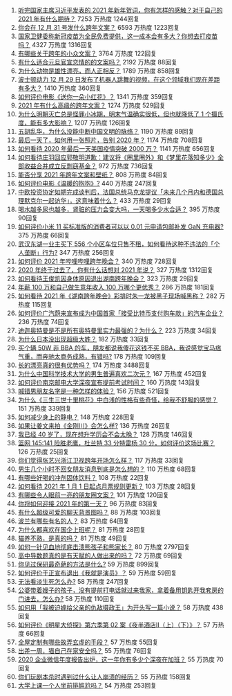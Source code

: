 1. [听完国家主席习近平发表的 2021 年新年贺词，你有怎样的感触？对于自己的 2021 年有什么期待？](https://www.zhihu.com/question/437329650) 7253 万热度 1244回复
1. [你会在 12 月 31 号发什么跨年文案？](https://www.zhihu.com/question/432834160) 6593 万热度 1223回复
1. [国家卫健委称新冠疫苗为全民免费提供，这一成本会有多大？你想去打疫苗吗？](https://www.zhihu.com/question/437287151) 4327 万热度 1316回复
1. [有哪些关于跨年的小众文案？](https://www.zhihu.com/question/436676337) 3764 万热度 122回复
1. [有什么适合元旦官宣恋情的的文案吗？](https://www.zhihu.com/question/436960207) 2192 万热度 88回复
1. [为什么动物是雄性漂亮，而人正相反？](https://www.zhihu.com/question/431261008) 1789 万热度 858回复
1. [波士顿动力 12 月 29 日发布了机器人跳舞的视频，在这个领域我们现在差距有多大？](https://www.zhihu.com/question/437149222) 1410 万热度 360回复
1. [如何评价电影《送你一朵小红花》？](https://www.zhihu.com/question/433975189) 1341 万热度 359回复
1. [2021 年有什么高级的跨年文案？](https://www.zhihu.com/question/437128496) 1274 万热度 529回复
1. [为什么明朝灭亡总是怪罪小冰期，明末气温确实很低，但也就降低了 1 个摄氏度，能有多大影响？](https://www.zhihu.com/question/437186028) 1207 万热度 126回复
1. [五胡乱华，为什么没能中断中国文明的脉络？](https://www.zhihu.com/question/308253894) 1190 万热度 89回复
1. [最后一天了，如何用一张照片，告别 2020 年？](https://www.zhihu.com/question/437290026) 1174 万热度 708回复
1. [如何看待 2020 年最后一天美国疫情突破 2000 万？](https://www.zhihu.com/question/437108872) 1141 万热度 656回复
1. [如何看待庄羽回应郭敬明道歉：建议将《圈里圈外》和《梦里花落知多少》全部收益合并成立反剽窃基金？](https://www.zhihu.com/question/437254554) 972 万热度 736回复
1. [能否分享 2021 年跨年文案和壁纸？](https://www.zhihu.com/question/433549564) 808 万热度 84回复
1. [如何评价电影《温暖的抱抱》?](https://www.zhihu.com/question/406254006) 440 万热度 247回复
1. [中欧投资协定如期完成谈判后，法国总统马克龙提议「未来几个月内和德国总理默克尔一起访华」，这意味着什么？](https://www.zhihu.com/question/437297428) 433 万热度 29回复
1. [喝水越多尿也越多，肾脏的压力会变大吗，一天喝多少水合适？](https://www.zhihu.com/question/429746229) 395 万热度 90回复
1. [如何评价小米 11 买标准版的消费者可以以 0.01 元申请包邮补发 GaN 充电器?](https://www.zhihu.com/question/437209616) 375 万热度 66回复
1. [武汉东湖一业主买下 556 个小区车位只售不租，如何看待这种不违法的「个人垄断」行为?](https://www.zhihu.com/question/437152671) 347 万热度 256回复
1. [如何评价 2021 年哔哩哔哩跨年晚会？](https://www.zhihu.com/question/434189872) 340 万热度 728回复
1. [2020 年终于过去了，你有什么话想对 2021 年说？](https://www.zhihu.com/question/437330959) 327 万热度 1312回复
1. [如何看待王俊凯因身体原因退出湖南跨年晚会？](https://www.zhihu.com/question/437262565) 323 万热度 29回复
1. [年薪 100 万和自己做生意年收入 100 万哪个更优秀？](https://www.zhihu.com/question/436643451) 286 万热度 181回复
1. [如何看待 2021 年《湖南跨年晚会》彩排时朱一龙被黑子现场喊黑称？](https://www.zhihu.com/question/437308232) 282 万热度 115回复
1. [如何评价广汽蔚来宣布成为中国首家「接受比特币支付购车款」的汽车企业？](https://www.zhihu.com/question/437279434) 236 万热度 74回复
1. [迪迦奥特曼是不是所有奥特曼里实力最强的？为什么？](https://www.zhihu.com/question/433345070) 223 万热度 34回复
1. [为什么日本没出现超级大姓？](https://www.zhihu.com/question/436473259) 182 万热度 33回复
1. [买个辆 50W 非 BBA 的车，朋友都说我傻花这钱不买 BBA，我说感觉宝马痞气重，而奔驰太商务成熟，有错吗?](https://www.zhihu.com/question/436375094) 178 万热度 109回复
1. [长的漂亮真的很有优势吗？](https://www.zhihu.com/question/301105442) 174 万热度 3488回复
1. [为什么中国科学技术大学的男生普遍喜欢二次元？](https://www.zhihu.com/question/323780934) 167 万热度 452回复
1. [如何评价南京邮电大学深夜宣布提前考试时间？](https://www.zhihu.com/question/437095626) 160 万热度 143回复
1. [喊错男朋友名字是一种怎样的体验？](https://www.zhihu.com/question/360903835) 156 万热度 521回复
1. [为什么《三生三世十里桃花》中白浅的性格有些奇怪，给我不舒服的感觉？](https://www.zhihu.com/question/56071570) 151 万热度 339回复
1. [如何减少身上的静电？](https://www.zhihu.com/question/19584885) 148 万热度 228回复
1. [如果让姜文来拍《金刚川》会怎么样?](https://www.zhihu.com/question/433051912) 136 万热度 26回复
1. [我已经 40 岁了，现在想升学历会不会太晚？](https://www.zhihu.com/question/436955178) 128 万热度 146回复
1. [篮网 145:141 险胜老鹰，杜兰特 33 分特雷杨 30 分，如何评价这场比赛？](https://www.zhihu.com/question/437252665) 126 万热度 25回复
1. [你们觉得张艺兴浙江卫视跨年开场怎么样？](https://www.zhihu.com/question/437337653) 117 万热度 33回复
1. [男生几个小时不回女朋友消息到底是怎么想的？](https://www.zhihu.com/question/265396838) 110 万热度 68回复
1. [有哪些好喝的冲剂固体饮料？](https://www.zhihu.com/question/65141672) 108 万热度 22回复
1. [如何看待 2021 年 1 月 1 日起点月票规则更新？](https://www.zhihu.com/question/437327203) 103 万热度 28回复
1. [有哪些令人眼前一亮的朋友圈文案？](https://www.zhihu.com/question/429330865) 101 万热度 120回复
1. [你将如何迎接 2021 年的第一天？](https://www.zhihu.com/question/437308943) 96 万热度 83回复
1. [有什么超级可爱的聊天背景图吗？](https://www.zhihu.com/question/378919184) 88 万热度 103回复
1. [波兰有哪些有名的人？](https://www.zhihu.com/question/337837362) 83 万热度 64回复
1. [为什么都喜欢在国企上班呢？](https://www.zhihu.com/question/435520812) 81 万热度 28回复
1. [猫养不熟，是真的吗？](https://www.zhihu.com/question/436007843) 81 万热度 49回复
1. [如何一针见血地彻底击溃熊孩子和熊家长？](https://www.zhihu.com/question/57260850) 80 万热度 2797回复
1. [高中导数题真的是有天赋的人做出来的吗？](https://www.zhihu.com/question/389884440) 72 万热度 69回复
1. [你见过保研最奇葩的方法是什么?](https://www.zhihu.com/question/394419240) 59 万热度 899回复
1. [如何评价于正宣布退出《我就是演员》？](https://www.zhihu.com/question/437283364) 59 万热度 59回复
1. [无法看淡生死怎么办?](https://www.zhihu.com/question/432300236) 58 万热度 247回复
1. [公婆带着嫂子的孩子，没有提前打电话就过来我家，拿着备用钥匙开我套房的门进去，怎么办?](https://www.zhihu.com/question/435562552) 58 万热度 110回复
1. [如何用「我被迫嫁给父亲的仇敌摄政王」为开头写一篇小说？](https://www.zhihu.com/question/403436918) 58 万热度 438回复
1. [如何评价《明星大侦探》第六季第 02 案《夜半酒店Ⅱ（上）（下）》？](https://www.zhihu.com/question/436422374) 57 万热度 66回复
1. [全屋定制有哪些故弄玄虚的手段？](https://www.zhihu.com/question/359894862) 57 万热度 55回复
1. [出差一周，猫自己在家安全吗？](https://www.zhihu.com/question/355956722) 55 万热度 76回复
1. [2020 企业微信年度报告出炉，这一年你有多少个深夜在加班？](https://www.zhihu.com/question/437313077) 55 万热度 70回复
1. [你们玩剧本杀时遇到过什么让人崩溃的经历？](https://www.zhihu.com/question/432057142) 55 万热度 158回复
1. [大学上课一个人坐前排尴尬吗？](https://www.zhihu.com/question/436244479) 54 万热度 253回复